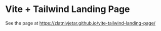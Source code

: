 # Vite + Tailwind Landing Page
See the page at https://zlatnivjetar.github.io/vite-tailwind-landing-page/
